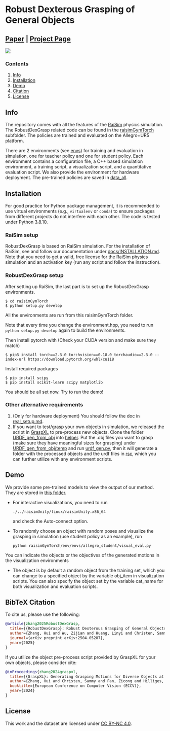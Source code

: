 # Robust Dexterous Grasping of General Objects


## [Paper](https://arxiv.org/abs/2504.05287) | [Project Page](https://zdchan.github.io/Robust_DexGrasp/) 

<img src="/teaser.gif" autoplay loop /> 

### Contents

1. [Info](#Info)
2. [Installation](#installation)
3. [Demo](#Demo)
4. [Citation](#citation)
5. [License](#license)



## Info

The repository comes with all the features of the [RaiSim](https://raisim.com/) physics simulation. The RobustDexGrasp related code can be found in the [raisimGymTorch](./raisimGymTorch) subfolder. The policies are trained and evaluated on the Allegro+UR5 platform.

There are 2 environments (see [envs](./raisimGymTorch/raisimGymTorch/env/envs/)) for training and evaluation in simulation, one for teacher policy and one for student policy. Each environment contains a configuration file, a C++ based simulation environment, a training script, a visualization script, and a quantitative evaluation script. We also provide the environment for hardware deployment. The pre-trained policies are saved in [data_all](./raisimGymTorch/data_all).



## Installation


For good practice for Python package management, it is recommended to use virtual environments (e.g., `virtualenv` or `conda`) to ensure packages from different projects do not interfere with each other. The code is tested under Python 3.8.10.

### RaiSim setup

RobustDexGrasp is based on RaiSim simulation. For the installation of RaiSim, see and follow our documentation under [docs/INSTALLATION.md](./docs/INSTALLATION.md). Note that you need to get a valid, free license for the RaiSim physics simulation and an activation key (run any script and follow the instruction).

### RobustDexGrasp setup

After setting up RaiSim, the last part is to set up the RobustDexGrasp environments.

```
$ cd raisimGymTorch 
$ python setup.py develop
```

All the environments are run from this raisimGymTorch folder. 

Note that every time you change the environment.hpp, you need to run `python setup.py develop` again to build the environments.

Then install pytorch with (Check your CUDA version and make sure they match)

```
$ pip3 install torch==2.3.0 torchvision==0.18.0 torchaudio==2.3.0 --index-url https://download.pytorch.org/whl/cu118
```

Install required packages

```
$ pip install scipy
$ pip install scikit-learn scipy matplotlib
```

You should be all set now. Try to run the demo!

### Other alternative requirements

1. (Only for hardware deployment) You should follow the doc in [real_setup.md](./real_setup.md).
2. If you want to test/grasp your own objects in simulation, we released the script in [GraspXL](https://github.com/zdchan/GraspXL) to pre-process new objects. Clone the folder [URDF_gen_from_obj](https://github.com/zdchan/GraspXL/tree/main/raisimGymTorch/raisimGymTorch/helper/URDF_gen_from_obj) into [helper](./raisimGymTorch/raisimGymTorch/helper/). Put the .obj files you want to grasp (make sure they have meaningful sizes for grasping) under [URDF_gen_from_obj/temp](.https://github.com/zdchan/GraspXL/tree/main/raisimGymTorch/raisimGymTorch/helper/URDF_gen_from_obj/) and run [urdf_gen.py](https://github.com/zdchan/GraspXL/tree/main/raisimGymTorch/raisimGymTorch/helper/URDF_gen_from_obj/urdf_gen.py), then it will generate a folder with the processed objects and the urdf files in [rsc](./rsc), which you can further utilize with any environment scripts.


## Demo

We provide some pre-trained models to view the output of our method. They are stored in [this folder](./raisimGymTorch/data_all/). 

+ For interactive visualizations, you need to run

  ```Shell
  ./../raisimUnity/linux/raisimUnity.x86_64
  ```

  and check the Auto-connect option.

+ To randomly choose an object with random poses and visualize the grasping in simulation (use student policy as an example), run

  ```Shell
  python raisimGymTorch/env/envs/allegro_student/visual_eval.py
  ```

You can indicate the objects or the objectives of the generated motions in the visualization environments

+ The object is by default a random object from the training set, which you can change to a specified object by the variable obj_item in visualization scripts. You can also specify the object set by the variable cat_name for both visualization and evaluation scripts. 



## BibTeX Citation

To cite us, please use the following:

```bibtex
@article{zhang2025RobustDexGrasp,
  title={{RobustDexGrasp}: Robust Dexterous Grasping of General Objects},
  author={Zhang, Hui and Wu, Zijian and Huang, Linyi and Christen, Sammy and Song, Jie},
  journal={arXiv preprint arXiv:2504.05287},
  year={2025}
}
```

If you utilize the object pre-process script provided by GraspXL for your own objects, please consider cite:

```bibtex
@inProceedings{zhang2024graspxl,
  title={{GraspXL}: Generating Grasping Motions for Diverse Objects at Scale},
  author={Zhang, Hui and Christen, Sammy and Fan, Zicong and Hilliges, Otmar and Song, Jie},
  booktitle={European Conference on Computer Vision (ECCV)},
  year={2024}
}
```



## License

This work and the dataset are licensed under [CC BY-NC 4.0](https://creativecommons.org/licenses/by-nc/4.0/).
